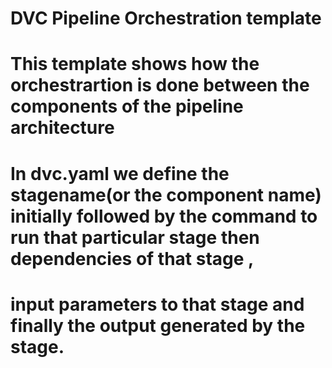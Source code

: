# DVC Pipeline Orchestration template


# This template shows how the orchestrartion is done between the components of the pipeline architecture
# In dvc.yaml we define the stagename(or the component name) initially followed by the command to run that particular stage then dependencies of that stage ,
# input parameters to that stage and finally the output generated by the stage.
